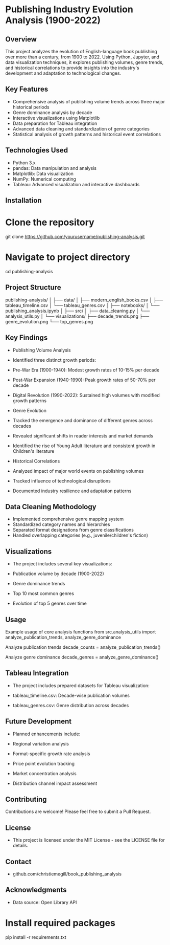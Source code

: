 # Publishing Industry Evolution Analysis (1900-2022)
## Overview
This project analyzes the evolution of English-language book publishing over more than a century, from 1900 to 2022. Using Python, Jupyter, and data visualization techniques, it explores publishing volumes, genre trends, and historical correlations to provide insights into the industry's development and adaptation to technological changes.

## Key Features
* Comprehensive analysis of publishing volume trends across three major historical periods
* Genre dominance analysis by decade
* Interactive visualizations using Matplotlib
* Data preparation for Tableau integration
* Advanced data cleaning and standardization of genre categories
* Statistical analysis of growth patterns and historical event correlations

## Technologies Used
* Python 3.x
* pandas: Data manipulation and analysis
* Matplotlib: Data visualization
* NumPy: Numerical computing
* Tableau: Advanced visualization and interactive dashboards
  
## Installation

# Clone the repository
git clone https://github.com/yourusername/publishing-analysis.git

# Navigate to project directory
cd publishing-analysis

## Project Structure
publishing-analysis/
│
├── data/
│   ├── modern_english_books.csv
│   ├── tableau_timeline.csv
│   └── tableau_genres.csv
│
├── notebooks/
│   └── publishing_analysis.ipynb
│
├── src/
│   ├── data_cleaning.py
│   └── analysis_utils.py
│
└── visualizations/
    ├── decade_trends.png
    ├── genre_evolution.png
    └── top_genres.png

## Key Findings
* Publishing Volume Analysis

* Identified three distinct growth periods:

*  Pre-War Era (1900-1940): Modest growth rates of 10-15% per decade
*  Post-War Expansion (1940-1990): Peak growth rates of 50-70% per decade
*  Digital Revolution (1990-2022): Sustained high volumes with modified growth patterns

* Genre Evolution

*  Tracked the emergence and dominance of different genres across decades
*  Revealed significant shifts in reader interests and market demands
*  Identified the rise of Young Adult literature and consistent growth in Children's literature

* Historical Correlations

*  Analyzed impact of major world events on publishing volumes
*  Tracked influence of technological disruptions
*  Documented industry resilience and adaptation patterns

## Data Cleaning Methodology

* Implemented comprehensive genre mapping system
* Standardized category names and hierarchies
* Separated format designations from genre classifications
* Handled overlapping categories (e.g., juvenile/children's fiction)

## Visualizations

* The project includes several key visualizations:

*  Publication volume by decade (1900-2022)
*  Genre dominance trends
*  Top 10 most common genres
*  Evolution of top 5 genres over time

## Usage
Example usage of core analysis functions
from src.analysis_utils import analyze_publication_trends, analyze_genre_dominance

Analyze publication trends
decade_counts = analyze_publication_trends()

Analyze genre dominance
decade_genres = analyze_genre_dominance()

## Tableau Integration

* The project includes prepared datasets for Tableau visualization:

*  tableau_timeline.csv: Decade-wise publication volumes
*  tableau_genres.csv: Genre distribution across decades

## Future Development

* Planned enhancements include:

*  Regional variation analysis
*  Format-specific growth rate analysis
*  Price point evolution tracking
*  Market concentration analysis
*  Distribution channel impact assessment

## Contributing
Contributions are welcome! Please feel free to submit a Pull Request.

## License
* This project is licensed under the MIT License - see the LICENSE file for details.

## Contact
* github.com/christiemegill/book_publishing_analysis

## Acknowledgments
* Data source: Open Library API



# Install required packages
pip install -r requirements.txt
